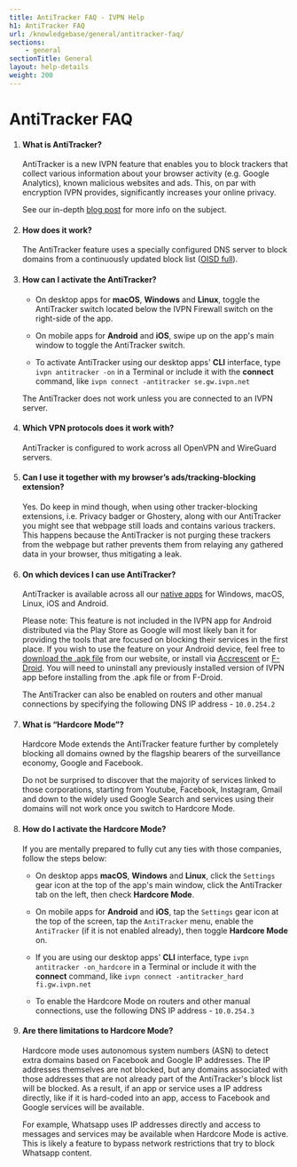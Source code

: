 ```yaml
---
title: AntiTracker FAQ - IVPN Help
h1: AntiTracker FAQ
url: /knowledgebase/general/antitracker-faq/
sections:
    - general
sectionTitle: General
layout: help-details
weight: 200
---
```

# AntiTracker FAQ

1.  #### What is AntiTracker?

    AntiTracker is a new IVPN feature that enables you to block trackers that collect various information about your browser activity (e.g. Google Analytics), known malicious websites and ads. This, on par with encryption IVPN provides, significantly increases your online privacy. 
     
    See our in-depth [blog post](/blog/block-ads-and-beat-data-surveillance-with-ivpns-antitracker/) for more info on the subject.

2.  #### How does it work?
    The AntiTracker feature uses a specially configured DNS server to block domains from a continuously updated block list ([OISD full](https://oisd.nl)).

3.  #### How can I activate the AntiTracker?
    - On desktop apps for **macOS**, **Windows** and **Linux**, toggle the AntiTracker switch located below the IVPN Firewall switch on the right-side of the app.  

    - On mobile apps for **Android** and **iOS**, swipe up on the app's main window to toggle the AntiTracker switch.  

    - To activate AntiTracker using our desktop apps' **CLI** interface, type `ivpn antitracker -on` in a Terminal or include it with the **connect** command, like `ivpn connect -antitracker se.gw.ivpn.net`  

    <div markdown="1" class="notice notice--warning">
    The AntiTracker does not work unless you are connected to an IVPN server.
    </div>

4.  #### Which VPN protocols does it work with?
    AntiTracker is configured to work across all OpenVPN and WireGuard servers.

5.  #### Can I use it together with my browser’s ads/tracking-blocking extension?
    Yes. Do keep in mind though, when using other tracker-blocking extensions, i.e. Privacy badger or Ghostery, along with our AntiTracker you might see that webpage still loads and contains various trackers. This happens because the AntiTracker is not purging these trackers from the webpage but rather prevents them from relaying any gathered data in your browser, thus mitigating a leak.

6.  #### On which devices I can use AntiTracker?
    AntiTracker is available across all our [native apps](/apps/) for Windows, macOS, Linux, iOS and Android.  

    Please note: This feature is not included in the IVPN app for Android distributed via the Play Store as Google will most likely ban it for providing the tools that are focused on blocking their services in the first place. If you wish to use the feature on your Android device, feel free to [download the .apk file](/apps-android/) from our website, or install via [Accrescent](https://accrescent.app/app/net.ivpn.client) or [F-Droid](https://f-droid.org/packages/net.ivpn.client/). You will need to uninstall any previously installed version of IVPN app before installing from the .apk file or from F-Droid.  

    The AntiTracker can also be enabled on routers and other manual connections by specifying the following DNS IP address - `10.0.254.2`

7.  #### What is “Hardcore Mode”?
    Hardcore Mode extends the AntiTracker feature further by completely blocking all domains owned by the flagship bearers of the surveillance economy, Google and Facebook. 

    Do not be surprised to discover that the majority of services linked to those corporations, starting from Youtube, Facebook, Instagram, Gmail and down to the widely used Google Search and services using their domains will not work once you switch to Hardcore Mode.

8.  #### How do I activate the Hardcore Mode?
    If you are mentally prepared to fully cut any ties with those companies, follow the steps below:

    - On desktop apps **macOS**, **Windows** and **Linux**, click the `Settings` gear icon at the top of the app's main window, click the AntiTracker tab on the left, then check **Hardcore Mode**.  

    - On mobile apps for **Android** and **iOS**, tap the `Settings` gear icon at the top of the screen, tap the `AntiTracker` menu, enable the `AntiTracker` (if it is not enabled already), then toggle **Hardcore Mode** on.

    - If you are using our desktop apps' **CLI** interface, type `ivpn antitracker -on_hardcore` in a Terminal or include it with the **connect** command, like `ivpn connect -antitracker_hard fi.gw.ivpn.net`

    - To enable the Hardcore Mode on routers and other manual connections, use the following DNS IP address - `10.0.254.3`

9.  #### Are there limitations to Hardcore Mode?
    Hardcore mode uses autonomous system numbers (ASN) to detect extra domains based on Facebook and Google IP addresses.  The IP addresses themselves are not blocked, but any domains associated with those addresses that are not already part of the AntiTracker's block list will be blocked.  As a result, if an app or service uses a IP address directly, like if it is hard-coded into an app, access to Facebook and Google services will be available. 

    For example, Whatsapp uses IP addresses directly and access to messages and services may be available when Hardcore Mode is active.  This is likely a feature to bypass network restrictions that try to block Whatsapp content.

